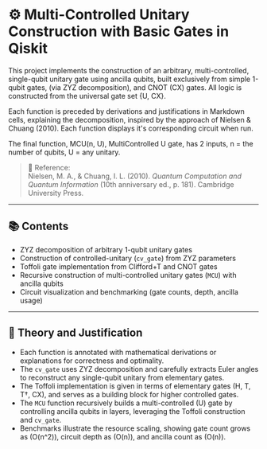 # ⚙️ Multi-Controlled Unitary Construction with Basic Gates in Qiskit

This project implements the construction of an arbitrary, multi-controlled, single-qubit unitary gate using ancilla qubits, built exclusively from simple 1-qubit gates, (via ZYZ decomposition), and CNOT (CX) gates. All logic is constructed from the universal gate set {U, CX}. 

Each function is preceded by derivations and justifications in Markdown cells, explaining the decomposition, inspired by the approach of Nielsen & Chuang (2010).
Each function displays it's corresponding circuit when run. 

The final function, MCU(n, U), MultiControlled U gate, has 2 inputs, n = the number of qubits, U = any unitary.

> 📄 Reference:  
> Nielsen, M. A., & Chuang, I. L. (2010). *Quantum Computation and Quantum Information* (10th anniversary ed., p. 181). Cambridge University Press.

---

## 📚 Contents

- ZYZ decomposition of arbitrary 1-qubit unitary gates  
- Construction of controlled-unitary (`cv_gate`) from ZYZ parameters  
- Toffoli gate implementation from Clifford+T and CNOT gates  
- Recursive construction of multi-controlled unitary gates (`MCU`) with ancilla qubits  
- Circuit visualization and benchmarking (gate counts, depth, ancilla usage)

---

## 🧠 Theory and Justification

- Each function is annotated with mathematical derivations or explanations for correctness and optimality.  
- The `cv_gate` uses ZYZ decomposition and carefully extracts Euler angles to reconstruct any single-qubit unitary from elementary gates.  
- The Toffoli implementation is given in terms of elementary gates (H, T, T†, CX), and serves as a building block for higher controlled gates.  
- The `MCU` function recursively builds a multi-controlled \(U\) gate by controlling ancilla qubits in layers, leveraging the Toffoli construction and `cv_gate`.  
- Benchmarks illustrate the resource scaling, showing gate count grows as \(O(n^2)\), circuit depth as \(O(n)\), and ancilla count as \(O(n)\).

